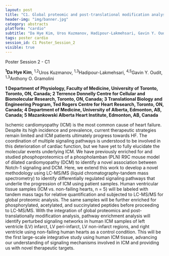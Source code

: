 ```yaml
---
layout: post
title: "C1. Global proteomic and post-translational modification analysis of human ischemic cardiomyopathy "
header-img: "img/banner.jpg"
category: abstracts
platform: "cardio"
subtitle: "Da Hye Kim, Uros Kuzmanov, Hadipour-Lakmehsari, Gavin Y. Oudit, Anthony O. Gramolini"
tags: poster cardio
session_id: C1 Poster_Session_2
visible: true
---
```

Poster Session 2 - C1

**<sup>1</sup>Da Hye Kim**, <sup>1,2</sup>Uros Kuzmanov, <sup>1,3</sup>Hadipour-Lakmehsari, <sup>4,5</sup>Gavin Y. Oudit, <sup>1,3</sup>Anthony O. Gramolini

__1 Department of Physiology, Faculty of Medicine, University of Toronto, Toronto, ON, Canada; 2 Terrence Donnelly Centre for Cellular and Biomolecular Research, Toronto, ON, Canada; 3 Translational Biology and Engineering Program, Ted Rogers Centre for Heart Research, Toronto, ON, Canada; 4 Department of Medicine, University of Alberta, Edmonton, AB, Canada; 5 Mazankowski Alberta Heart Institute, Edmonton, AB, Canada__

Ischemic cardiomyopathy (ICM) is the most common cause of heart failure. Despite its high incidence and prevalence, current therapeutic strategies remain limited and ICM patients ultimately progress towards HF. The coordination of multiple signaling pathways is understood to be involved in this deterioration of cardiac function, but we have yet to fully elucidate the molecular events underlying ICM. We have previously enriched for and studied phosphoproteomics of a phospholamban (PLN) R9C mouse model of dilated cardiomyopathy (DCM) to identify a novel association between Notch-1 signaling and DCM. Here, we extend this work to develop a novel methodology using LC-MS/MS (liquid chromatography-tandem mass spectrometry) to identify differentially regulated signaling pathways that underlie the progression of ICM using patient samples. Human ventricular tissue samples (ICM vs. non-failing hearts, n = 5) will be labeled with tandem mass tags for relative quantification and subjected to LC-MS/MS for global proteomic analysis. The same samples will be further enriched for phosphorylated, acetylated, and succinylated peptides before proceeding to LC-MS/MS. With the integration of global proteomics and post-translationally modification analysis, pathway enrichment analysis will identify perturbed signaling networks in human ICM samples of left ventricle (LV) infarct, LV peri-infarct, LV non-infarct regions, and right ventricle using non-failing human hearts as a control condition. This will be the first large-scale integrative study using human ICM tissue, advancing our understanding of signaling mechanisms involved in ICM and providing us with novel therapeutic targets. 